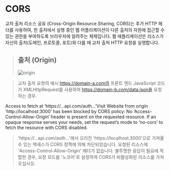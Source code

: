 # CORS

교차 출처 리소스 공유 (Cross-Origin Resource Sharing, CORS)는 추가 HTTP 헤더를 사용하여, 한 출처에서 실행 중인 웹 어플리케이션이 다른 출처의 자원에 접근할 수 있는 권한을 부여하도록 브라우저에 알려주는 체제입니다. 웹 애플리케이션은 리소스가 자신의 출처(도메인, 프로토콜, 포트)와 다를 때 교차 출처 HTTP 요청을 실행합니다.

> ## 출처 (Origin)
>
> ![origin](https://user-images.githubusercontent.com/80657819/171400716-6498ad5f-6740-4c9f-b1cf-ded7c9f79db5.jpg)

> 교차 출처 요청의 예시 https://domain-a.com의 프론트 엔드 JavaScript 코드가 XMLHttpRequest를 사용하여 https://domain-b.com/data.json을 요청하는 경우.

Access to fetch at ‘https://...api.com/auth...’Visit Website from origin ‘http://localhost:3000’ has been blocked by CORS policy: No ‘Access-Control-Allow-Origin’ header is present on the requested resource. If an opaque response serves your needs, set the request’s mode to ‘no-cors’ to fetch the resource with CORS disabled.

> 'https://...api.com/auth...'에서 오리진 'https://localhost:3000'으로 가져올 수 있는 액세스가 CORS 정책에 의해 차단되었습니다. 요청된 리소스에 'Access-Control-Allow-Origin' 헤더가 없습니다. 불투명한 응답이 필요에 적합한 경우, 요청 모드를 '노코어'로 설정하여 CORS가 비활성화된 리소스를 가져오십시오.
